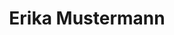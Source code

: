---
title: Erika Mustermann
name: "Erika Mustermann"
position: "Developer"
contact:
  address: "5"
  phone: "6"
  fax: "7"
  mail: "8"
social_media:
  linkedin: "abc"
  twitter: "abc"
  researchgate: "abc"
---